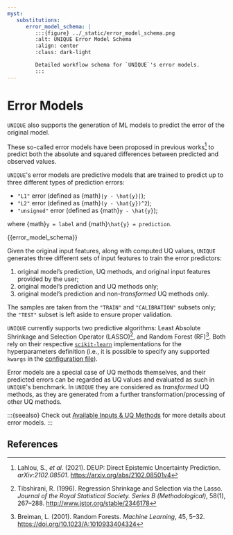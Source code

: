```yaml
---
myst:
   substitutions:
      error_model_schema: |
         :::{figure} ../_static/error_model_schema.png
         :alt: UNIQUE Error Model Schema
         :align: center
         :class: dark-light

         Detailed workflow schema for `UNIQUE`'s error models.
         :::
---
```


# Error Models

`UNIQUE` also supports the generation of ML models to predict the error of the original model.

These so-called error models have been proposed in previous works[^lahlou2021] to predict both the absolute and squared differences between predicted and observed values.

`UNIQUE`'s error models are predictive models that are trained to predict up to three different types of prediction errors:
* `"L1"` error (defined as {math}`|y - \hat{y}|`);
* `"L2"` error (defined as {math}`(y - \hat{y})^2`);
* `"unsigned"` error (defined as {math}`y - \hat{y}`);

where {math}`y = label` and {math}`\hat{y} = prediction`.

{{error_model_schema}}

Given the original input features, along with computed UQ values, `UNIQUE` generates three different sets of input features to train the error predictors:
1. original model’s prediction, UQ methods, and original input features provided by the user;
2. original model’s prediction and UQ methods only;
3. original model’s prediction and non-_transformed_ UQ methods only.

The samples are taken from the `"TRAIN"` and `"CALIBRATION"` subsets only; the `"TEST"` subset is left aside to ensure proper validation.

`UNIQUE` currently supports two predictive algorithms: Least Absolute Shrinkage and Selection Operator (LASSO)[^tibshirani1996], and Random Forest (RF)[^breiman2001]. Both rely on their respective [`scikit-learn`](https://scikit-learn.org/stable/index.html) implementations for the hyperparameters definition (i.e., it is possible to specify any supported `kwargs` in the [configuration file](../getting_started/prepare_pipeline.md#configuration-template)).

Error models are a special case of UQ methods themselves, and their predicted errors can be regarded as UQ values and evaluated as such in `UNIQUE`'s benchmark. In `UNIQUE` they are considered as _transformed_  UQ methods, as they are generated from a further transformation/processing of other UQ methods.

:::{seealso}
Check out [Available Inputs & UQ Methods](available_inputs_uq_methods.md) for more details about error models.
:::

## References

[^lahlou2021]: Lahlou, S., _et al._ (2021). DEUP: Direct Epistemic Uncertainty Prediction. _arXiv:2102.08501_. https://arxiv.org/abs/2102.08501v4
[^tibshirani1996]: Tibshirani, R. (1996). Regression Shrinkage and Selection via the Lasso. _Journal of the Royal Statistical Society. Series B (Methodological)_, 58(1), 267–288. http://www.jstor.org/stable/2346178
[^breiman2001]: Breiman, L. (2001). Random Forests. _Machine Learning_, 45, 5–32. https://doi.org/10.1023/A:1010933404324
